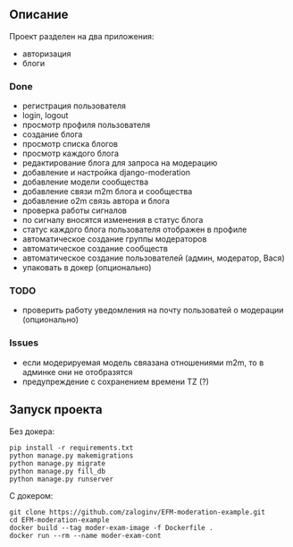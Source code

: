 ## Описание
Проект разделен на два приложения:
- авторизация
- блоги

### Done
- регистрация пользователя
- login, logout
- просмотр профиля пользователя
- создание блога
- просмотр списка блогов
- просмотр каждого блога
- редактирование блога для запроса на модерацию
- добавление и настройка django-moderation
- добавление модели сообщества
- добавление связи m2m блога и сообщества
- добавление o2m связь автора и блога
- проверка работы сигналов
- по сигналу вносятся изменения в статус блога
- статус каждого блога пользователя отображен в профиле
- автоматическое создание группы модераторов
- автоматическое создание сообществ
- автоматическое создание пользователей (админ, модератор, Вася)
- упаковать в докер (опционально)

### TODO
- проверить работу уведомления на почту пользоватей о модерации (опционально)

### Issues
- если модерируемая модель свяазана отношениями m2m, то в админке они не отобразятся
- предупреждение с сохранением времени TZ (?)


## Запуск проекта
Без докера:

```shell
pip install -r requirements.txt
python manage.py makemigrations
python manage.py migrate
python manage.py fill_db
python manage.py runserver
```

С докером:

```shell
git clone https://github.com/zaloginv/EFM-moderation-example.git
cd EFM-moderation-example
docker build --tag moder-exam-image -f Dockerfile .
docker run --rm --name moder-exam-cont
```